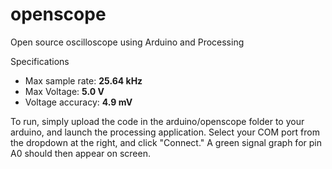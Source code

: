 openscope
=========

Open source oscilloscope using Arduino and Processing

Specifications
-	Max sample rate: __25.64 kHz__
-	Max Voltage: __5.0 V__
-	Voltage accuracy: __4.9 mV__

To run, simply upload the code in the arduino/openscope folder to your arduino, and launch the processing application. Select your COM port from the dropdown at the right, and click "Connect." A green signal graph for pin A0 should then appear on screen.